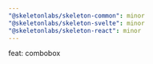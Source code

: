 ```yaml
---
"@skeletonlabs/skeleton-common": minor
"@skeletonlabs/skeleton-svelte": minor
"@skeletonlabs/skeleton-react": minor
---
```


feat: combobox
  